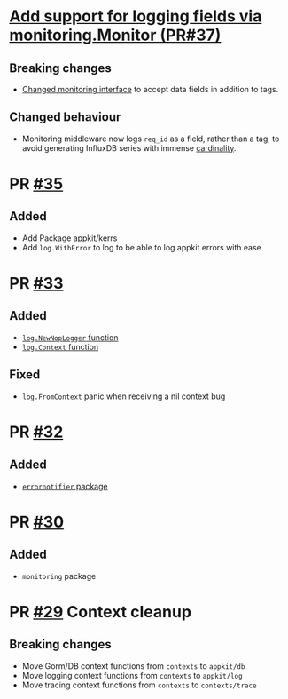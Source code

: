 # [Add support for logging fields via monitoring.Monitor (PR#37)](https://github.com/theplant/appkit/pull/37)

## Breaking changes

* [Changed monitoring interface](https://github.com/theplant/appkit/pull/37/commits/5dde9fa2bc77527f9760feecdda762864fa0572c#diff-2b8f43b8889cf5d451e1b7e74a89ae74L62) to accept data fields in addition to tags.

## Changed behaviour

* Monitoring middleware now logs `req_id` as a field, rather than a
tag, to avoid generating InfluxDB series with immense
[cardinality](https://docs.influxdata.com/influxdb/v1.2/concepts/glossary/#series-cardinality).

# PR [#35](https://github.com/theplant/appkit/pull/35)

## Added

* Add Package appkit/kerrs
* Add `log.WithError` to log to be able to log appkit errors with ease

# PR [#33](https://github.com/theplant/appkit/pull/33)

## Added

* [`log.NewNopLogger` function](https://github.com/theplant/appkit/blob/08b478e/log/log.go#L74-L78)
* [`log.Context` function](https://github.com/theplant/appkit/blob/08b478e/log/context.go#L29-L32)

## Fixed

* `log.FromContext` panic when receiving a nil context bug

# PR [#32](https://github.com/theplant/appkit/pull/32)

## Added

* [`errornotifier` package](errornotifier/README.md)

# PR [#30](https://github.com/theplant/appkit/pull/30)

## Added

* `monitoring` package


# PR [#29](https://github.com/theplant/appkit/pull/29) Context cleanup

## Breaking changes

* Move Gorm/DB context functions from `contexts` to `appkit/db`
* Move logging context functions from `contexts` to `appkit/log`
* Move tracing context functions from `contexts` to `contexts/trace`

